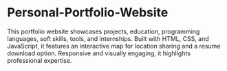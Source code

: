 # Personal-Portfolio-Website
This portfolio website showcases projects, education, programming languages, soft skills, tools, and internships. Built with HTML, CSS, and JavaScript, it features an interactive map for location sharing and a resume download option. Responsive and visually engaging, it highlights professional expertise.
